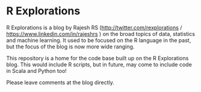 # R Explorations

R Explorations is a blog by Rajesh RS (http://twitter.com/rexplorations / https://www.linkedin.com/in/rajeshrs ) on the broad topics of data, statistics and machine learning. It used to be focused on the R language in the past, but the focus of the blog is now more wide ranging.

This repository is a home for the code base built up on the R Explorations blog. This would include R scripts, but in future, may come to include code in Scala and Python too!

Please leave comments at the blog directly.
